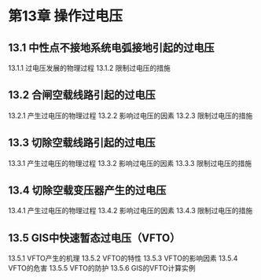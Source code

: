 # 第13章 操作过电压

## 13.1 中性点不接地系统电弧接地引起的过电压

13.1.1 过电压发展的物理过程
13.1.2 限制过电压的措施

## 13.2 合闸空载线路引起的过电压

13.2.1 产生过电压的物理过程
13.2.2 影响过电压的因素
13.2.3 限制过电压的措施

## 13.3 切除空载线路引起的过电压

13.3.1 产生过电压的物理过程
13.3.2 影响过电压的因素
13.3.3 限制过电压的措施

## 13.4 切除空载变压器产生的过电压

13.4.1 产生过电压的物理过程
13.4.2 影响过电压的因素
13.4.3 限制过电压的措施

## 13.5 GIS中快速暂态过电压（VFTO）

13.5.1 VFTO产生的机理
13.5.2 VFTO的特性
13.5.3 VFTO的影响因素
13.5.4 VFTO的危害
13.5.5 VFTO的防护
13.5.6 GIS的VFTO计算实例